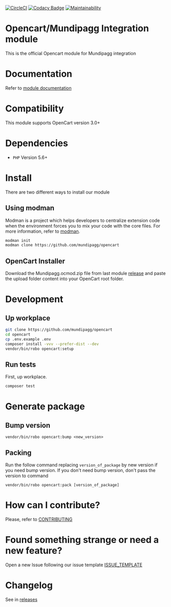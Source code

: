 [![CircleCI](https://circleci.com/gh/mundipagg/opencart.svg?style=svg)](https://circleci.com/gh/mundipagg/opencart)
[![Codacy Badge](https://api.codacy.com/project/badge/Grade/9d08ac419d81479696812fc4baa56c7d)](https://www.codacy.com/app/mundipagg/opencart?utm_source=github.com&amp;utm_medium=referral&amp;utm_content=mundipagg/opencart&amp;utm_campaign=Badge_Grade)
[![Maintainability](https://api.codeclimate.com/v1/badges/6b6afaf79c86cdf5487e/maintainability)](https://codeclimate.com/github/mundipagg/opencart/maintainability)

# Opencart/Mundipagg Integration module
This is the official Opencart module for Mundipagg integration

# Documentation
Refer to [module documentation](https://github.com/mundipagg/opencart/wiki)

# Compatibility
This module supports OpenCart version 3.0+

# Dependencies
* ```PHP``` Version 5.6+

# Install
There are two different ways to install our module

## Using modman
Modman is a project which helps developers to centralize extension code when
the environment forces you to mix your code with the core files. For more
information, refer to [modman](https://github.com/colinmollenhour/modman).

```bash
modman init
modman clone https://github.com/mundipagg/opencart
```

## OpenCart Installer
Download the Mundipagg.ocmod.zip file from last module [release](https://github.com/mundipagg/opencart/releases) and paste the upload folder content into your OpenCart root folder.

# Development

## Up workplace
```bash
git clone https://github.com/mundipagg/opencart
cd opencart
cp .env.example .env
composer install -vvv --prefer-dist --dev
vendor/bin/robo opencart:setup
```
## Run tests
First, up workplace.
```bash
composer test
```
# Generate package

## Bump version

```
vendor/bin/robo opencart:bump <new_version>
```

## Packing

Run the follow command replacing `version_of_package` by new version if you need
bump version. If you don't need bump version, don't pass the version to command

```
vendor/bin/robo opencart:pack [version_of_package]
```

# How can I contribute?
Please, refer to [CONTRIBUTING](.github/CONTRIBUTING.md)

# Found something strange or need a new feature?
Open a new Issue following our issue template [ISSUE_TEMPLATE](.github/ISSUE_TEMPLATE.md)

# Changelog
See in [releases](https://github.com/mundipagg/opencart/releases)

